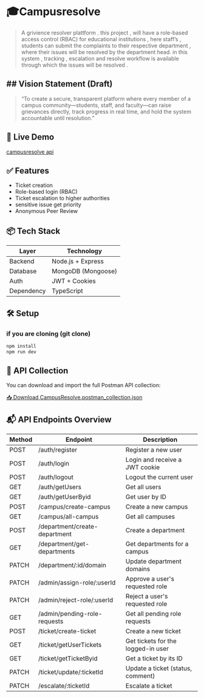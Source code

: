 # 🎓Campusresolve

> A grivience resolver plattform . this project , will have a role-based access control (RBAC) for educational institutions , here staff’s , students can submit the complaints to their respective department , where their issues will be resolved by the department head. in this system , tracking , escalation and resolve workflow is available through which the issues will be resolved .

## ## Vision Statement (Draft)

> “To create a secure, transparent platform where every member of a campus community—students, staff, and faculty—can raise grievances directly, track progress in real time, and hold the system accountable until resolution.”

## 🚀 Live Demo

[campusresolve api](https://campusresolve-api.onrender.com/)

## ✅ Features

- Ticket creation
- Role-based login (RBAC)
- Ticket escalation to higher authorities
- sensitive issue get priority
- Anonymous Peer Review

## 📦 Tech Stack

| Layer      | Technology         |
| ---------- | ------------------ |
| Backend    | Node.js + Express  |
| Database   | MongoDB (Mongoose) |
| Auth       | JWT + Cookies      |
| Dependency | TypeScript         |

## 🛠 Setup

### if you are cloning (git clone)

```bash
npm install
npm run dev
```

## 🧪 API Collection

You can download and import the full Postman API collection:

[📥 Download CampusResolve.postman_collection.json](./CampusResolve.postman_collection.json)

## 📬 API Endpoints Overview

| Method | Endpoint                      | Description                        |
| ------ | ----------------------------- | ---------------------------------- |
| POST   | /auth/register                | Register a new user                |
| POST   | /auth/login                   | Login and receive a JWT cookie     |
| POST   | /auth/logout                  | Logout the current user            |
| GET    | /auth/getUsers                | Get all users                      |
| GET    | /auth/getUserByid             | Get user by ID                     |
| POST   | /campus/create-campus         | Create a new campus                |
| GET    | /campus/all-campus            | Get all campuses                   |
| POST   | /department/create-department | Create a department                |
| GET    | /department/get-departments   | Get departments for a campus       |
| PATCH  | /department/:id/domain        | Update department domains          |
| PATCH  | /admin/assign-role/:userId    | Approve a user's requested role    |
| PATCH  | /admin/reject-role/:userId    | Reject a user's requested role     |
| GET    | /admin/pending-role-requests  | Get all pending role requests      |
| POST   | /ticket/create-ticket         | Create a new ticket                |
| GET    | /ticket/getUserTickets        | Get tickets for the logged-in user |
| GET    | /ticket/getTicketByid         | Get a ticket by its ID             |
| PATCH  | /ticket/update/:ticketId      | Update a ticket (status, comment)  |
| PATCH  | /escalate/:ticketId           | Escalate a ticket                  |
